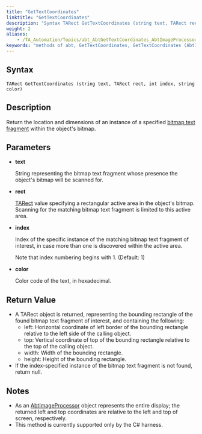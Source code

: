 ```yaml
--- 
title: "GetTextCoordinates"
linktitle: "GetTextCoordinates"
description: "Syntax TARect GetTextCoordinates (string text, TARect rect, int index, string color) Description Return the location and dimensions of an instance of a specified bitmap text fragment within the ..."
weight: 2
aliases: 
    - /TA_Automation/Topics/abt_AbtGetTextCoordinates_AbtImageProcessor.html
keywords: "methods of abt, GetTextCoordinates, GetTextCoordinates (AbtImageProcessor), AbtImageProcessor, GetTextCoordinates, gettextcoordinates, abtimageprocessor gettextcoordinates, coordinates and dimensions of text fragment in bitmap, location and size of text fragment in bitmap"
---
```


## Syntax

`TARect GetTextCoordinates (string text, TARect rect, int index, string color)`

## Description

Return the location and dimensions of an instance of a specified [bitmap text fragment](/user-guide/support/glossary-of-terms/bitmap-text-fragment) within the object's bitmap.

## Parameters

-   **text**

    String representing the bitmap text fragment whose presence the object's bitmap will be scanned for.

-   **rect**

    [TARect](/automation-guide/action-based-testing-language/testarchitect-automation-classes/automation-classes/abt-object-classes/tarect) value specifying a rectangular active area in the object's bitmap. Scanning for the matching bitmap text fragment is limited to this active area.

-   **index**

    Index of the specific instance of the matching bitmap text fragment of interest, in case more than one is discovered within the active area.

    Note that index numbering begins with 1. \(Default: 1\)

-   **color**

    Color code of the text, in hexadecimal.


## Return Value

-   A TARect object is returned, representing the bounding rectangle of the found bitmap text fragment of interest, and containing the following:
    -   left: Horizontal coordinate of left border of the bounding rectangle relative to the left side of the calling object.
    -   top: Vertical coordinate of top of the bounding rectangle relative to the top of the calling object.
    -   width: Width of the bounding rectangle.
    -   height: Height of the bounding rectangle.
-   If the index-specified instance of the bitmap text fragment is not found, return null.

## Notes

-   As an [AbtImageProcessor](/automation-guide/action-based-testing-language/testarchitect-automation-classes/automation-classes/abtimageprocessor/) object represents the entire display; the returned left and top coordinates are relative to the left and top of screen, respectively.
-   This method is currently supported only by the C\# harness.




